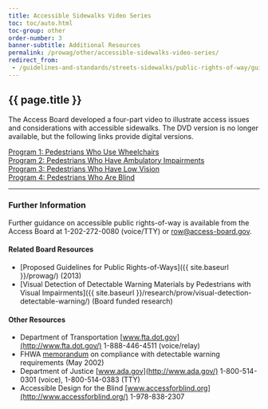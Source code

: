 ```yaml
---
title: Accessible Sidewalks Video Series
toc: toc/auto.html
toc-group: other
order-number: 3
banner-subtitle: Additional Resources
permalink: /prowag/other/accessible-sidewalks-video-series/
redirect_from:
 - /guidelines-and-standards/streets-sidewalks/public-rights-of-way/guidance-and-research/accessible-sidewalks-video-series/ 
---
```


## {{ page.title }}

The Access Board developed a four-part video to illustrate access issues and considerations with accessible sidewalks. The DVD version is no longer available, but the following links provide digital versions.

[Program 1: Pedestrians Who Use Wheelchairs](https://usa-accessboard.box.com/s/muxcrgqooh16q44aqbiq27da76okuway) \
[Program 2: Pedestrians Who Have Ambulatory Impairments](https://usa-accessboard.box.com/s/9wcdcn1ael6o491by28ze1mcr2v3785q) \
[Program 3: Pedestrians Who Have Low Vision](https://usa-accessboard.box.com/shared/static/5jpnbk0nv1u9ntxl08i3fy0wgq4rgdc1.mp4) \
[Program 4: Pedestrians Who Are Blind](https://usa-accessboard.box.com/s/52fnit2dgbybo6tyaih1ehaas4f1yc68)

---

### Further Information

Further guidance on accessible public rights-of-way is available from the Access Board at 1-202-272-0080 (voice/TTY) or <row@access-board.gov>.

#### Related Board Resources

- [Proposed Guidelines for Public Rights-of-Ways]({{ site.baseurl }}/prowag/) (2013)
- [Visual Detection of Detectable Warning Materials by Pedestrians with Visual Impairments]({{ site.baseurl }}/research/prow/visual-detection-detectable-warning/) (Board funded research) 

#### Other Resources

- Department of Transportation [www.fta.dot.gov](http://www.fta.dot.gov/) 1-888-446-4511 (voice/relay)
- FHWA [memorandum](https://www.fhwa.dot.gov/environment/bicycle_pedestrian/resources/dwm.cfm) on compliance with detectable warning requirements (May 2002)
- Department of Justice [www.ada.gov](http://www.ada.gov/) 1-800-514-0301 (voice), 1-800-514-0383 (TTY)
- Accessible Design for the Blind [www.accessforblind.org](http://www.accessforblind.org/) 1-978-838-2307
